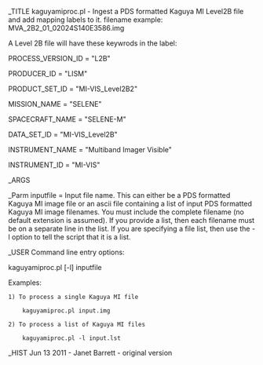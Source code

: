 _TITLE kaguyamiproc.pl - Ingest a PDS formatted Kaguya MI Level2B file and add 
                         mapping labels to it.
			 filename example: MVA_2B2_01_02024S140E3586.img


A Level 2B file will have these keywrods in the label:

PROCESS_VERSION_ID                   = "L2B"

PRODUCER_ID                          = "LISM"

PRODUCT_SET_ID                       = "MI-VIS_Level2B2"

MISSION_NAME                         = "SELENE"

SPACECRAFT_NAME                      = "SELENE-M"

DATA_SET_ID                          = "MI-VIS_Level2B"

INSTRUMENT_NAME                      = "Multiband Imager Visible"

INSTRUMENT_ID                        = "MI-VIS"


_ARGS  

_Parm  inputfile = Input file name. This can either be a PDS formatted
       Kaguya MI image file or an ascii file containing a list of input 
       PDS formatted Kaguya MI image filenames. You must include the
       complete filename (no default extension is assumed). If you 
       provide a list, then each filename must be on a separate line
       in the list. If you are specifying a file list, then use the
       -l option to tell the script that it is a list.

_USER  Command line entry options:

 kaguyamiproc.pl [-l] inputfile

 Examples:
 
    1) To process a single Kaguya MI file

        kaguyamiproc.pl input.img 

    2) To process a list of Kaguya MI files

        kaguyamiproc.pl -l input.lst

_HIST
    Jun 13 2011 - Janet Barrett - original version 
